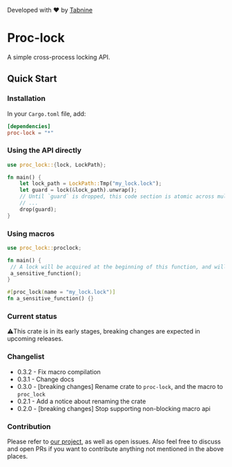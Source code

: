 Developed with ❤️ by [Tabnine](https://www.tabnine.com)

# Proc-lock
A simple cross-process locking API.

## Quick Start
### Installation
In your `Cargo.toml` file, add:
```toml
[dependencies]
proc-lock = "*"
```

### Using the API directly
```rust
use proc_lock::{lock, LockPath};

fn main() {
    let lock_path = LockPath::Tmp("my_lock.lock");
    let guard = lock(&lock_path).unwrap();
    // Until `guard` is dropped, this code section is atomic across multiple processes.
    // ...
    drop(guard);
}
```

### Using macros
```rust
use proc_lock::proclock;

fn main() {
 // A lock will be acquired at the beginning of this function, and will be released at the end.
 a_sensitive_function();
}

#[proc_lock(name = "my_lock.lock")]
fn a_sensitive_function() {}
```

### Current status
⚠️This crate is in its early stages, breaking changes are expected in upcoming releases.

### Changelist
- 0.3.2 - Fix macro compilation
- 0.3.1 - Change docs
- 0.3.0 - [breaking changes] Rename crate to `proc-lock`, and the macro to `proc_lock`
- 0.2.1 - Add a notice about renaming the crate 
- 0.2.0 - [breaking changes] Stop supporting non-blocking macro api

### Contribution
Please refer to [our project](https://github.com/tabnine/proc-lock/projects/1), as well as open issues.
Also feel free to discuss and open PRs if you want to contribute anything not mentioned in the above places.
